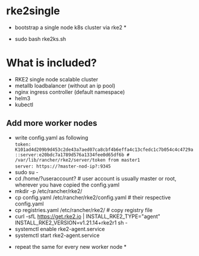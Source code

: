 # rke2single
* bootstrap a single node k8s cluster via rke2 *
- sudo bash rke2ks.sh

# What is included?
- RKE2 single node scalable cluster
- metallb loadbalancer (without an ip pool)
- nginx ingress controller (default namespace)
- helm3
- kubectl

## Add more worker nodes
- write config.yaml as following <br>
`token: K101ad4d209b9d453c2de43a7aed07ca8cbf4b6effa4c13cfedc1c7b054c4c4729a::server:e20bdc7a1789d576a1334fee0d65df6b # /var/lib/rancher/rke2/server/token from master1` <br>
`server: https://?master-nod-ip?:9345`  <br>
- sudo su -
- cd /home/?useraccount? # user account is usually master or root, wherever you have copied the config.yaml
- mkdir -p /etc/rancher/rke2/
- cp config.yaml /etc/rancher/rke2/config.yaml # their respective config.yaml
- cp registries.yaml /etc/rancher/rke2/ # copy registry file
- curl -sfL https://get.rke2.io | INSTALL_RKE2_TYPE="agent" INSTALL_RKE2_VERSION=v1.21.14+rke2r1 sh -
- systemctl enable rke2-agent.service
- systemctl start rke2-agent.service
* repeat the same for every new worker node *
